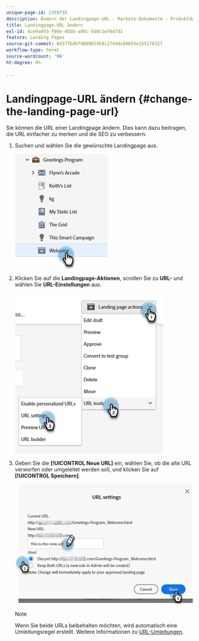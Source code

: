 ```yaml
---
unique-page-id: 2359738
description: Ändern der Landingpage-URL - Marketo-Dokumente - Produktdokumentation
title: Landingpage-URL ändern
exl-id: 4ce9ad93-f90e-4bbb-a90c-5d0c1e764fd1
feature: Landing Pages
source-git-commit: 0d37fbdb7d08901458c1744dc68893e155176327
workflow-type: tm+mt
source-wordcount: '96'
ht-degree: 0%

---
```


# Landingpage-URL ändern {#change-the-landing-page-url}

Sie können die URL einer Landingpage ändern. Dies kann dazu beitragen, die URL einfacher zu merken und die SEO zu verbessern.

1. Suchen und wählen Sie die gewünschte Landingpage aus.

   ![](assets/change-the-landing-page-url-1.png)

1. Klicken Sie auf die **Landingpage-Aktionen**, scrollen Sie zu **URL-** und wählen Sie **URL-Einstellungen** aus.

   ![](assets/change-the-landing-page-url-2.png)

1. Geben Sie die **[!UICONTROL Neue URL]** ein, wählen Sie, ob die alte URL verworfen oder umgeleitet werden soll, und klicken Sie auf **[!UICONTROL Speichern]**.

   ![](assets/change-the-landing-page-url-3.png)

   >[!NOTE]
   >
   >Wenn Sie beide URLs beibehalten möchten, wird automatisch eine Umleitungsregel erstellt. Weitere Informationen zu [URL-Umleitungen](/help/marketo/product-docs/demand-generation/landing-pages/personalizing-landing-pages/redirect-a-url-path.md).
